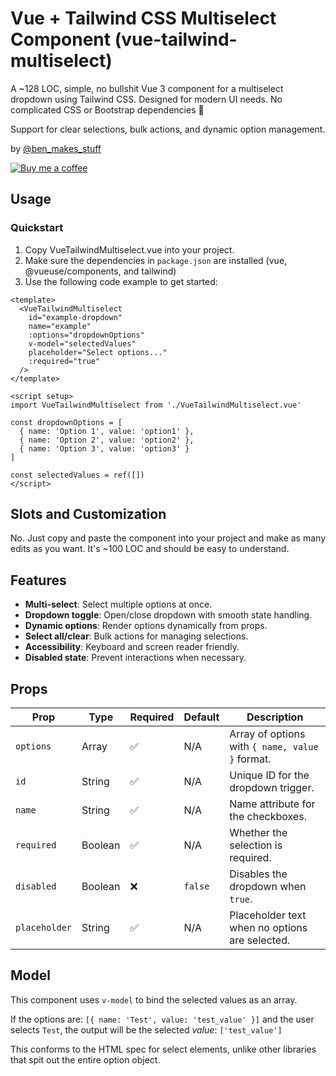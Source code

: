 # Vue + Tailwind CSS Multiselect Component (vue-tailwind-multiselect)

A ~128 LOC, simple, no bullshit Vue 3 component for a multiselect dropdown using Tailwind CSS. Designed for modern UI needs. No complicated CSS or Bootstrap dependencies 🎉

Support for clear selections, bulk actions, and dynamic option management.

by [@ben_makes_stuff](https://x.com/ben_makes_stuff)

[![Buy me a coffee](https://img.buymeacoffee.com/button-api/?text=Buy%20me%20a%20coffee&emoji=☕&slug=ben_makes_stuff&button_colour=FFDD00&font_colour=000000&font_family=Lato&outline_colour=000000&coffee_colour=ffffff)](https://www.buymeacoffee.com/ben_makes_stuff)

## Usage

### Quickstart

1. Copy VueTailwindMultiselect.vue into your project.
1. Make sure the dependencies in `package.json` are installed (vue, @vueuse/components, and tailwind)
1. Use the following code example to get started:

```vue
<template>
  <VueTailwindMultiselect
    id="example-dropdown"
    name="example"
    :options="dropdownOptions"
    v-model="selectedValues"
    placeholder="Select options..."
    :required="true"
  />
</template>

<script setup>
import VueTailwindMultiselect from './VueTailwindMultiselect.vue'

const dropdownOptions = [
  { name: 'Option 1', value: 'option1' },
  { name: 'Option 2', value: 'option2' },
  { name: 'Option 3', value: 'option3' }
]

const selectedValues = ref([])
</script>
```

## Slots and Customization

No. Just copy and paste the component into your project and make as many edits as you want. It's ~100 LOC and should be easy to understand.

## Features

- **Multi-select**: Select multiple options at once.
- **Dropdown toggle**: Open/close dropdown with smooth state handling.
- **Dynamic options**: Render options dynamically from props.
- **Select all/clear**: Bulk actions for managing selections.
- **Accessibility**: Keyboard and screen reader friendly.
- **Disabled state**: Prevent interactions when necessary.

## Props

| Prop         | Type    | Required | Default  | Description                                      |
|--------------|---------|----------|----------|--------------------------------------------------|
| `options`    | Array   | ✅        | N/A      | Array of options with `{ name, value }` format. |
| `id`         | String  | ✅        | N/A      | Unique ID for the dropdown trigger.             |
| `name`       | String  | ✅        | N/A      | Name attribute for the checkboxes.              |
| `required`   | Boolean | ✅        | N/A      | Whether the selection is required.              |
| `disabled`   | Boolean | ❌        | `false`  | Disables the dropdown when `true`.              |
| `placeholder`| String  | ✅        | N/A      | Placeholder text when no options are selected.  |

## Model

This component uses `v-model` to bind the selected values as an array.

If the options are: `[{ name: 'Test', value: 'test_value' }]` and the user selects `Test`, the output will be the selected *value*: `['test_value']`

This conforms to the HTML spec for select elements, unlike other libraries that spit out the entire option object.

